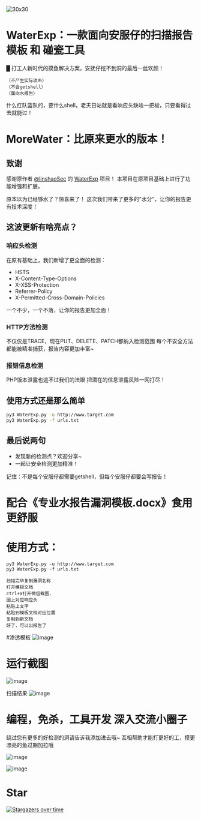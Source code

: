 
![30x30](https://user-images.githubusercontent.com/96420060/179494641-89ede898-38fb-42dd-b0e2-d36d643dd847.jpg)


# WaterExp：一款面向安服仔的扫描报告模板 和 碰瓷工具 
█ 打工人新时代的摸鱼解决方案，安抚仔挖不到洞的最后一丝欢颜！
  
    （不产生实际攻击）  
    （不会getshell）  
    （面向水报告）  
什么红队蓝队的，要什么shell，老夫日站就是看响应头缺啥一把梭，只要看得过去就能过！

# MoreWater：比原来更水的版本！

## 致谢
感谢原作者 [@linshaoSec](https://github.com/linshaoSec) 的 [WaterExp](https://github.com/linshaoSec/WaterExp) 项目！
本项目在原项目基础上进行了功能增强和扩展。

原本以为已经够水了？惊喜来了！
这次我们带来了更多的"水分"，让你的报告更有技术深度！

## 这波更新有啥亮点？

### 响应头检测
在原有基础上，我们新增了更全面的检测：
- HSTS
- X-Content-Type-Options
- X-XSS-Protection
- Referrer-Policy
- X-Permitted-Cross-Domain-Policies

一个不少，一个不落，让你的报告更加全面！

### HTTP方法检测
不仅仅是TRACE，现在PUT、DELETE、PATCH都纳入检测范围
每个不安全方法都能被精准捕获，报告内容更加丰富~

### 报错信息检测
PHP版本泄露也逃不过我们的法眼
把潜在的信息泄露风险一网打尽！

## 使用方式还是那么简单
```bash
py3 WaterExp.py -u http://www.target.com
py3 WaterExp.py -f urls.txt
```

## 最后说两句
- 发现新的检测点？欢迎分享~
- 一起让安全检测更加精准！

记住：不是每个安服仔都需要getshell，但每个安服仔都要会写报告！


# 配合《专业水报告漏洞模板.docx》食用更舒服
# 使用方式：
    py3 WaterExp.py -u http://www.target.com
    py3 WaterExp.py -f urls.txt

    扫描完毕复制漏洞名称
    打开模板文档
    ctrl+a打开微信截图，
    圈上对应响应头
    粘贴上文字
    粘贴到模板文档对应位置
    复制到新文档
    好了，可以出报告了
#渗透模板
![image](https://user-images.githubusercontent.com/96420060/179387550-4ed2491b-1ccd-4849-8387-2d9e57148f6d.png)

# 运行截图

![image](https://user-images.githubusercontent.com/96420060/189296502-106c8c34-8982-4f6d-a60a-61ddd1f8c7ac.png)

扫描结果
![image](https://user-images.githubusercontent.com/96420060/179387420-0bc4d65c-5d74-4ea4-a476-23b6409c8c48.png)

# 编程，免杀，工具开发 深入交流小圈子
绕过您有更多的好检测的洞请告诉我添加进去哦~
互相帮助才能打更好的工，摸更漂亮的鱼过期加拉哦

![image](https://user-images.githubusercontent.com/96420060/189295166-8e2a46f4-b9b0-4339-9e5d-7389334dca7a.png)

![image](https://user-images.githubusercontent.com/96420060/195889411-34b82fd4-8f22-416c-b781-d3b256a00d2b.png)


# Star
[![Stargazers over time](https://starchart.cc/linshaoSec/WaterExp.svg)](https://starchart.cc/linshaoSec/WaterExp)
